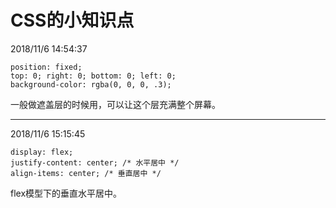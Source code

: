# CSS的小知识点 #

2018/11/6 14:54:37 
	
	position: fixed;
	top: 0; right: 0; bottom: 0; left: 0;
	background-color: rgba(0, 0, 0, .3);
一般做遮盖层的时候用，可以让这个层充满整个屏幕。


----------
2018/11/6 15:15:45 

	display: flex;
	justify-content: center; /* 水平居中 */
	align-items: center; /* 垂直居中 */
flex模型下的垂直水平居中。